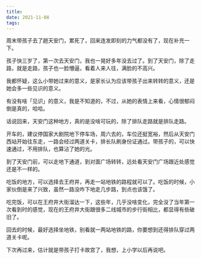 ```yaml
---
title: 
date: 2021-11-08
tags: 
---
```






周末带孩子去了趟天安门，累死了，回来连发即刻的力气都没有了，现在补充一下。

孩子快三岁了，第一次去天安门，我也一晃好多年没去过了。到了天安门，除了走路，就是走路，孩子也一脸懵逼，看着人来人往，满脸的不高兴。

我都怀疑，这么小带她过来的意义，是家长认为应该带孩子出来转转的意义，还是她会多一些见识的意义。

有没有啥「见识」的意义，我是不知道的，不过，从她的表情上来看，心情很郁闷倒是真的，哈哈。

话说回来，天安门这种地方，真的是没啥可玩的，除了排队走路就是排队走路。

开车的，建议停国家大剧院地下停车场，周六去的，车位还挺宽裕，然后从天安门西站开始往东走，一路会经过两道关卡，排长队刷身份证通过。带孩子的，可以快速通过，不用排队，也算沾了她的光。

到了天安门前，可以走地下通道，到对面广场转转，远处看天安门广场跟近处感觉还是不一样的。

吃饭的地方，可以选择去王府井，再走一站地铁的路程就可以了。吃饭的时候，小家伙倒是来了兴致，虽然一路没咋下地走几步路，到点也该饿了。

吃完饭，可以在王府井大街溜达一下，这些年，几乎没啥变化，完全没了当年第一次看到时的感觉，现在的王府井大街跟很多二线城市的步行街相比，都显得有些破旧了。

回去的时候，最好选择坐地铁，别看就一两站地铁的路，你要想到还得排队穿过两道关卡呢。

下次再过来，估计就是带孩子打卡故宫了，我想，上小学以后再说吧。